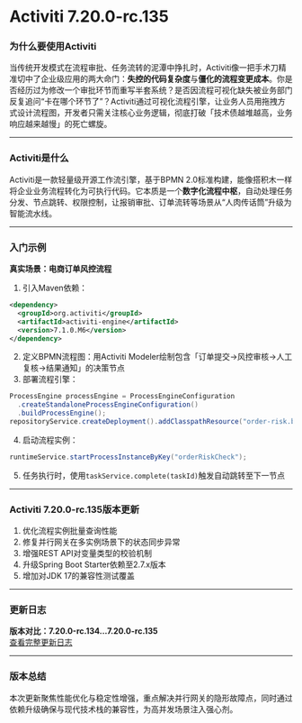 # Activiti 7.20.0-rc.135
### 为什么要使用Activiti  
当传统开发模式在流程审批、任务流转的泥潭中挣扎时，Activiti像一把手术刀精准切中了企业级应用的两大命门：**失控的代码复杂度**与**僵化的流程变更成本**。你是否经历过为修改一个审批环节而重写半套系统？是否因流程可视化缺失被业务部门反复追问“卡在哪个环节了”？Activiti通过可视化流程引擎，让业务人员用拖拽方式设计流程图，开发者只需关注核心业务逻辑，彻底打破「技术债越堆越高，业务响应越来越慢」的死亡螺旋。

---

### Activiti是什么  
Activiti是一款轻量级开源工作流引擎，基于BPMN 2.0标准构建，能像搭积木一样将企业业务流程转化为可执行代码。它本质是一个**数字化流程中枢**，自动处理任务分发、节点跳转、权限控制，让报销审批、订单流转等场景从“人肉传话筒”升级为智能流水线。

---

### 入门示例  
**真实场景：电商订单风控流程**  
1. 引入Maven依赖：  
```xml
<dependency>
  <groupId>org.activiti</groupId>
  <artifactId>activiti-engine</artifactId>
  <version>7.1.0.M6</version>
</dependency>
```  
2. 定义BPMN流程图：用Activiti Modeler绘制包含「订单提交→风控审核→人工复核→结果通知」的决策节点  
3. 部署流程引擎：  
```java
ProcessEngine processEngine = ProcessEngineConfiguration
  .createStandaloneProcessEngineConfiguration()
  .buildProcessEngine();
repositoryService.createDeployment().addClasspathResource("order-risk.bpmn20.xml").deploy();
```  
4. 启动流程实例：  
```java
runtimeService.startProcessInstanceByKey("orderRiskCheck");
```  
5. 任务执行时，使用`taskService.complete(taskId)`触发自动跳转至下一节点  

---

### Activiti 7.20.0-rc.135版本更新  
1. 优化流程实例批量查询性能  
2. 修复并行网关在多实例场景下的状态同步异常  
3. 增强REST API对变量类型的校验机制  
4. 升级Spring Boot Starter依赖至2.7.x版本  
5. 增加对JDK 17的兼容性测试覆盖  

---

### 更新日志  
**版本对比：7.20.0-rc.134...7.20.0-rc.135**  
[查看完整更新日志](https://github.com/Activiti/Activiti/compare/7.20.0-rc.134...7.20.0-rc.135)

---

### 版本总结  
本次更新聚焦性能优化与稳定性增强，重点解决并行网关的隐形故障点，同时通过依赖升级确保与现代技术栈的兼容性，为高并发场景注入强心剂。